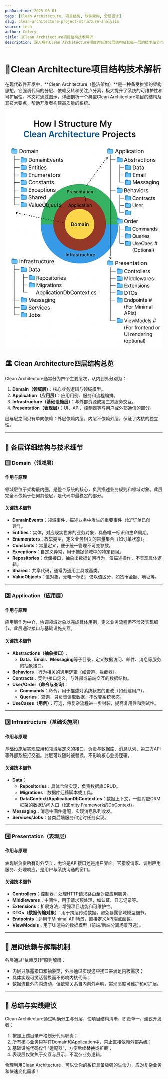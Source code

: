 ```yaml
---
pubDatetime: 2025-06-01
tags: [Clean Architecture, 项目结构, 软件架构, 分层设计]
slug: clean-architecture-project-structure-analysis
source: tech
author: Celery
title: 🚦Clean Architecture项目结构技术解析
description: 深入解析Clean Architecture项目的标准分层结构及其每一层的技术细节与实现要点，帮助开发者搭建高内聚、低耦合、易扩展的软件系统。
---
```


# 🚦Clean Architecture项目结构技术解析

在现代软件开发中，**Clean Architecture（整洁架构）**是一种备受推崇的架构思想。它强调代码的分层、依赖反转和关注点分离，极大提升了系统的可维护性和可扩展性。本文将通过图示，详细剖析一个典型Clean Architecture项目的结构及其技术要点，帮助开发者构建高质量的系统。

![alt text](../../assets/350/image.png)

## 🏛️ Clean Architecture四层结构总览

Clean Architecture通常分为四个主要层次，从内到外分别为：

1. **Domain（领域层）**：核心业务逻辑与领域模型。
2. **Application（应用层）**：应用用例、服务和流程编排。
3. **Infrastructure（基础设施层）**：与外部资源或第三方服务交互。
4. **Presentation（表现层）**：UI、API、控制器等与用户或外部通信的部分。

层与层之间只有单向依赖：外层依赖内层，内层不依赖外层，保证了内核的独立性。

---

## 🧩 各层详细结构与技术细节

### 1️⃣ Domain（领域层）

#### 作用与原理

领域层位于架构最内圈，是整个系统的核心，负责描述业务规则和领域对象。此层完全不依赖于任何其他层，是代码中最稳定的部分。

#### 关键技术细节

- **DomainEvents**：领域事件，描述业务中发生的重要事件（如“订单已创建”）。
- **Entities**：实体，对应现实世界的业务对象，具备唯一标识和生命周期。
- **Enumerators**：枚举类型，定义业务相关的常量集合（如订单状态）。
- **Constants**：常量定义，便于统一管理不可变参数。
- **Exceptions**：自定义异常，用于捕捉领域中的特定错误。
- **Repositories**：仓储接口，抽象出数据访问行为，仅描述操作，不实现具体逻辑。
- **Shared**：共享代码，通常为通用工具或基类。
- **ValueObjects**：值对象，无唯一标识，仅以值区分，如货币金额、地址等。

---

### 2️⃣ Application（应用层）

#### 作用与原理

应用层作为中介，协调领域对象以完成具体用例，定义业务流程但不涉及实现细节。此层通过接口与基础设施交互。

#### 关键技术细节

- **Abstractions（抽象接口）**：
  - **Data**、**Email**、**Messaging**等子目录，定义数据访问、邮件、消息等服务的抽象接口。
- **Behaviors**：行为相关的通用逻辑（如管道、拦截器）。
- **Contracts**：契约/接口定义，与外部或前端交互的数据结构。
- **User/Order（命令与查询）**：
  - **Commands**：命令，用于描述对系统状态的更改（如创建用户）。
  - **Queries**：查询，只负责读取数据，不改变系统状态。
- **UseCases（用例）**：可选，将复杂流程进一步封装，提高复用性和测试性。

---

### 3️⃣ Infrastructure（基础设施层）

#### 作用与原理

基础设施层实现应用和领域层定义的接口，负责与数据库、消息队列、第三方API等外部系统打交道。此层可以随时被替换，不影响核心业务逻辑。

#### 关键技术细节

- **Data**：
  - **Repositories**：具体仓储实现，负责数据库CRUD。
  - **Migrations**：数据库迁移脚本或工具。
  - **DataContext/ApplicationDbContext.cs**：数据上下文，一般对应ORM框架的数据访问入口（如Entity Framework的DbContext）。
- **Messaging**：消息中间件适配，实现消息队列收发。
- **Services/Jobs**：各类后端服务和定时任务实现。

---

### 4️⃣ Presentation（表现层）

#### 作用与原理

表现层负责所有对外交互，无论是API接口还是用户界面。它接收请求、调用应用服务、处理响应，是用户与系统沟通的窗口。

#### 关键技术细节

- **Controllers**：控制器，处理HTTP请求路由至对应应用服务。
- **Middlewares**：中间件，用于请求预处理，如认证、日志记录等。
- **Extensions**：扩展方法，增强项目功能和可维护性。
- **DTOs（数据传输对象）**：用于跨层传递数据，避免暴露领域模型细节。
- **Endpoints**：适用于Minimal API场景，直接定义API端点函数。
- **ViewModels**：用于UI渲染的数据模型（前端/后端分离场景可选）。

---

## 🔄 层间依赖与解耦机制

各层通过“依赖反转”原则解耦：

- 内层只暴露接口和抽象类，外层通过实现这些接口来满足内核需求；
- 具体实现可灵活替换而不影响内核代码；
- 数据流自外向内流动，但依赖关系自内向外声明，实现高度可维护和可扩展。

---

## 📝 总结与实践建议

Clean Architecture通过明确分工与分层，使项目结构清晰、职责单一。建议开发者：

1. 按照上述目录严格划分代码职责；
2. 所有核心业务只写在Domain和Application中，禁止直接依赖外部系统；
3. 基础设施代码仅作“适配器”，方便后续替换或扩展；
4. 表现层仅聚焦于交互与展示，不混杂业务逻辑。

合理利用Clean Architecture，可以让你的系统具备极强的生命力，应对复杂业务和快速变化需求！

